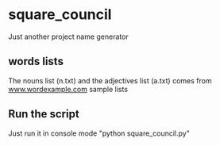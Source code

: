 # square_council
Just another project name generator

## words lists
The nouns list (n.txt) and the adjectives list (a.txt) comes from www.wordexample.com sample lists

## Run the script
Just run it in console mode "python square_council.py"

